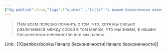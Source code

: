 ```yaml
---
{"dg-publish":true,"tags":["quotes"],"title":"в нашем бесконечном невежестве все мы равны","date":"2021-09-13T20:15:00+03:00","modified_at":"2024-03-04T09:58:04+03:00","dg-path":"/quotes/202109132015.md","permalink":"/quotes/202109132015/","dgPassFrontmatter":true}
---
```



> Нам всем полезно помнить о том, что, хотя мы сильно различаемся между собой в том малом, что мы знаем, в нашем бесконечном невежестве все мы равны

Link:: [[Openbox/books/Начало бесконечности\|Начало бесконечности]]
